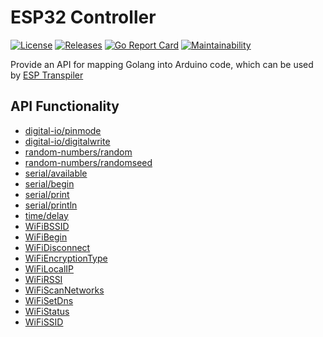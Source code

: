# ESP32 Controller

[![License](https://img.shields.io/github/license/jurgen-kluft/esp32)](https://github.com/jurgen-kluft/esp32-controller/blob/master/LICENSE)
[![Releases](https://img.shields.io/github/v/release/jurgen-kluft/esp32)](https://github.com/jurgen-kluft/esp32-controller/releases)
[![Go Report Card](https://goreportcard.com/badge/github.com/jurgen-kluft/esp32)](https://goreportcard.com/report/github.com/jurgen-kluft/esp32)
[![Maintainability](https://api.codeclimate.com/v1/badges/3658b2bdb86b0c27ae20/maintainability)](https://codeclimate.com/github/jurgen-kluft/esp32-controller/maintainability)

Provide an API for mapping Golang into Arduino code, which can be used by [ESP Transpiler](https://github.com/jurgen-kluft/esp32-transpiler)

## API Functionality

* [digital-io/pinmode](https://www.arduino.cc/reference/en/language/functions/digital-io/pinmode/)
* [digital-io/digitalwrite](https://www.arduino.cc/reference/en/language/functions/digital-io/digitalwrite/)
* [random-numbers/random](https://www.arduino.cc/reference/en/language/functions/random-numbers/random/)
* [random-numbers/randomseed](https://www.arduino.cc/reference/en/language/functions/random-numbers/randomseed/)
* [serial/available](https://www.arduino.cc/reference/en/language/functions/communication/serial/available/)
* [serial/begin](https://www.arduino.cc/reference/en/language/functions/communication/serial/begin/)
* [serial/print](https://www.arduino.cc/reference/en/language/functions/communication/serial/print/)
* [serial/println](https://www.arduino.cc/reference/en/language/functions/communication/serial/println/)
* [time/delay](https://www.arduino.cc/reference/en/language/functions/time/delay/)
* [WiFiBSSID](https://www.arduino.cc/en/Reference/WiFiBSSID)
* [WiFiBegin](https://www.arduino.cc/en/Reference/WiFiBegin)
* [WiFiDisconnect](https://www.arduino.cc/en/Reference/WiFiDisconnect)
* [WiFiEncryptionType](https://www.arduino.cc/en/Reference/WiFiEncryptionType)
* [WiFiLocalIP](https://www.arduino.cc/en/Reference/WiFiLocalIP)
* [WiFiRSSI](https://www.arduino.cc/en/Reference/WiFiRSSI)
* [WiFiScanNetworks](https://www.arduino.cc/en/Reference/WiFiScanNetworks)
* [WiFiSetDns](https://www.arduino.cc/en/Reference/WiFiSetDns)
* [WiFiStatus](https://www.arduino.cc/en/Reference/WiFiStatus)
* [WiFiSSID](https://www.arduino.cc/en/Reference/WiFiSSID)
